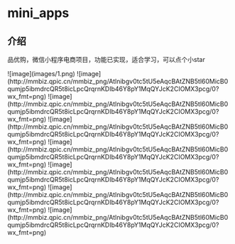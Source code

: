 <div>
  <h1>mini_apps</h1>
    <h2>介绍</h2>
  <p>品优购，微信小程序电商项目，功能已实现，适合学习，可以点个小star</p>
  ![image](images/1.png)
  ![image](http://mmbiz.qpic.cn/mmbiz_png/Atlnibgv0tc5tU5eAqcBAtZNB5tl60MicB0qumjp5ibmdrcQR5t8icLpcQrqrnKDIb46Y8pY1MqQYJcK2CIOMX3pcg/0?wx_fmt=png)
  ![image](http://mmbiz.qpic.cn/mmbiz_png/Atlnibgv0tc5tU5eAqcBAtZNB5tl60MicB0qumjp5ibmdrcQR5t8icLpcQrqrnKDIb46Y8pY1MqQYJcK2CIOMX3pcg/0?wx_fmt=png)
  ![image](http://mmbiz.qpic.cn/mmbiz_png/Atlnibgv0tc5tU5eAqcBAtZNB5tl60MicB0qumjp5ibmdrcQR5t8icLpcQrqrnKDIb46Y8pY1MqQYJcK2CIOMX3pcg/0?wx_fmt=png)
  ![image](http://mmbiz.qpic.cn/mmbiz_png/Atlnibgv0tc5tU5eAqcBAtZNB5tl60MicB0qumjp5ibmdrcQR5t8icLpcQrqrnKDIb46Y8pY1MqQYJcK2CIOMX3pcg/0?wx_fmt=png)
  ![image](http://mmbiz.qpic.cn/mmbiz_png/Atlnibgv0tc5tU5eAqcBAtZNB5tl60MicB0qumjp5ibmdrcQR5t8icLpcQrqrnKDIb46Y8pY1MqQYJcK2CIOMX3pcg/0?wx_fmt=png)
  ![image](http://mmbiz.qpic.cn/mmbiz_png/Atlnibgv0tc5tU5eAqcBAtZNB5tl60MicB0qumjp5ibmdrcQR5t8icLpcQrqrnKDIb46Y8pY1MqQYJcK2CIOMX3pcg/0?wx_fmt=png)
  ![image](http://mmbiz.qpic.cn/mmbiz_png/Atlnibgv0tc5tU5eAqcBAtZNB5tl60MicB0qumjp5ibmdrcQR5t8icLpcQrqrnKDIb46Y8pY1MqQYJcK2CIOMX3pcg/0?wx_fmt=png)
</div>
